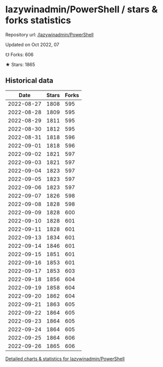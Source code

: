# lazywinadmin/PowerShell / stars & forks statistics

Repository url: [/lazywinadmin/PowerShell](https://github.com/lazywinadmin/PowerShell)

Updated on Oct 2022, 07

☋ Forks: 606

★ Stars: 1865

## Historical data
| Date | Stars | Forks |
|------|-------|-------|
| 2022-08-27 | 1808 | 595 | 
| 2022-08-28 | 1809 | 595 | 
| 2022-08-29 | 1811 | 595 | 
| 2022-08-30 | 1812 | 595 | 
| 2022-08-31 | 1818 | 596 | 
| 2022-09-01 | 1818 | 596 | 
| 2022-09-02 | 1821 | 597 | 
| 2022-09-03 | 1821 | 597 | 
| 2022-09-04 | 1823 | 597 | 
| 2022-09-05 | 1823 | 597 | 
| 2022-09-06 | 1823 | 597 | 
| 2022-09-07 | 1826 | 598 | 
| 2022-09-08 | 1828 | 598 | 
| 2022-09-09 | 1828 | 600 | 
| 2022-09-10 | 1828 | 601 | 
| 2022-09-11 | 1828 | 601 | 
| 2022-09-13 | 1834 | 601 | 
| 2022-09-14 | 1846 | 601 | 
| 2022-09-15 | 1851 | 601 | 
| 2022-09-16 | 1853 | 601 | 
| 2022-09-17 | 1853 | 603 | 
| 2022-09-18 | 1856 | 604 | 
| 2022-09-19 | 1858 | 604 | 
| 2022-09-20 | 1862 | 604 | 
| 2022-09-21 | 1863 | 605 | 
| 2022-09-22 | 1864 | 605 | 
| 2022-09-23 | 1864 | 605 | 
| 2022-09-24 | 1864 | 605 | 
| 2022-09-25 | 1864 | 606 | 
| 2022-09-26 | 1865 | 606 | 


[Detailed charts & statistics for lazywinadmin/PowerShell](https://reviewgithub.com/rep/lazywinadmin/PowerShell)
